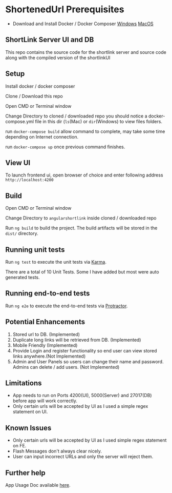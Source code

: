 # ShortenedUrl Prerequisites

* Download and Install Docker / Docker Composer [Windows](https://hub.docker.com/editions/community/docker-ce-desktop-windows) [MacOS](https://hub.docker.com/editions/community/docker-ce-desktop-mac)

## ShortLink Server UI and DB
This repo contains the source code for the shortlink server and source code along with the compiled version of the shortlinkUI

## Setup
Install docker / docker composer

Clone / Download this repo

Open CMD or Terminal window

Change Directory to cloned / downloaded repo you should notice a docker-compose.yml file in this dir (`ls`(Mac) or `dir`(Windows) to view files folders.

run `docker-compose build` allow command to complete, may take some time depending on Internet connection.

run `docker-compose up` once previous command finishes.

## View UI
To launch frontend ui, open browser of choice and enter following address `http://localhost:4200`

## Build
Open CMD or Terminal window

Change Directory to `angularshortlink` inside cloned / downloaded repo

Run `ng build` to build the project. The build artifacts will be stored in the `dist/` directory.

## Running unit tests

Run `ng test` to execute the unit tests via [Karma](https://karma-runner.github.io).

There are a total of 10 Unit Tests. Some I have added but most were auto generated tests.

## Running end-to-end tests

Run `ng e2e` to execute the end-to-end tests via [Protractor](http://www.protractortest.org/).

## Potential Enhancements
1. Stored url to DB. (Implemented)
2. Duplicate long links will be retrieved from DB. (Implemented)
3. Mobile Friendly (Implemented)
3. Provide Login and register functionality so end user can view stored links anywhere.(Not Implemented)
4. Admin and User Panels so users can change their name and password. Admins can delete / add users. (Not Implemented)

## Limitations
* App needs to run on Ports 4200(UI), 5000(Server) and 27017(DB) before app will work correctly.
* Only certain urls will be accepted by UI as I used a simple regex statement on UI.

## Known Issues
* Only certain urls will be accepted by UI as I used simple regex statement on FE.
* Flash Messages don't always clear nicely.
* User can input incorrect URLs and only the server will reject them.

## Further help

App Usage Doc available [here](https://docs.google.com/document/d/1pSdtS-nAzei7vvHbSjhKG97F5Sc2tL49qcL7SqXqjnY/edit?usp=sharing).
